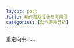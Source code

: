 ```yaml
---
layout: post
title: 动作游戏设计参考索引
categories: [动作游戏分析]
---
```


重定向中……

<script>window.location.replace("https://docs.qq.com/slide/DUmFsa1VlY3JOUlNR");</script>
